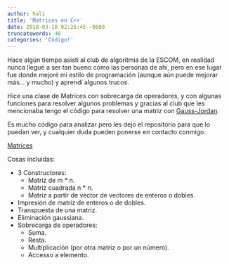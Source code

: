 ```yaml
---
author: hali
title: 'Matrices en C++'
date: 2018-03-10 02:26:45 -0600
truncatewords: 46
categories: 'Código!'
---
```


Hace algún tiempo asistí al club de algoritmia de la ESCOM, en realidad nunca llegué a ser tan bueno como las
personas de ahí, pero en ese lugar fue donde mejoré mi estilo de programación (aunque aún puede mejorar más... y
mucho) y aprendí algunos trucos.

Hice una clase de Matrices con sobrecarga de operadores, y con algunas funciones para resolver algunos problemas y
gracias al club que les mencionaba tengo el código para resolver una matriz con
[Gauss-Jordan](https://es.wikipedia.org/wiki/Eliminación_de_Gauss-Jordan).

Es mucho código para analizar pero les dejo el repositorio para que lo puedan ver, y cualquier duda pueden ponerse en
contacto conmigo.

[Matrices](https://github.com/halivert/hali-matrices)

Cosas incluidas:
- 3 Constructores:
  - Matriz de m * n.
  - Matriz cuadrada n * n.
  - Matriz a partir de vector de vectores de enteros o dobles.
- Impresión de matriz de enteros o de dobles.
- Transpuesta de una matriz.
- Eliminación gaussiana.
- Sobrecarga de operadores:
  - Suma.
  - Resta.
  - Multiplicación (por otra matriz o por un número).
  - Accesso a elemento.

